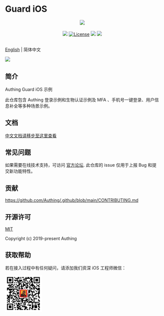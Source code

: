 # Guard iOS

<div align=center>
  <img width="250" src="https://files.authing.co/authing-console/authing-logo-new-20210924.svg" />
</div>
<br/>
<div align="center">
  <a href="https://forum.authing.cn/" target="_blank"><img src="https://img.shields.io/badge/chat-forum-blue" /></a>
  <a href="https://opensource.org/licenses/MIT" target="_blank"><img src="https://img.shields.io/badge/License-MIT-success" alt="License"></a>
  <a href="javascript:;"><img src="https://img.shields.io/badge/PRs-welcome-green"></a>
  <a href="https://developer.apple.com/swift/"><img src="https://img.shields.io/badge/swift-5.0-orange.svg?style=flat"></a>
<br/>

</div>

<br>

[English](./README.md) | 简体中文

<img width="400" src="https://user-images.githubusercontent.com/10389329/225236266-48006cd1-8a59-400c-a171-2842a2ec6f99.png" />

## 简介

Authing Guard iOS 示例

此仓库包含 Authing 登录示例和生物认证示例及 MFA 、手机号一键登录、用户信息补全等多种场景示例。

## 文档

[中文文档请移步至这里查看](https://docs.authing.cn/v2/reference/sdk-for-ios/)

## 常见问题

如果需要在线技术支持，可访问 [官方论坛](https://forum.authing.cn/). 此仓库的 issue 仅用于上报 Bug 和提交新功能特性。

## 贡献

https://github.com/Authing/.github/blob/main/CONTRIBUTING.md

## 开源许可

[MIT](https://opensource.org/licenses/MIT)

Copyright (c) 2019-present Authing

## 获取帮助

若在接入过程中有任何疑问，请添加我们资深 iOS 工程师微信：

<img width="120" src="https://github.com/Authing/guard-ios/blob/main/doc/images/jianan.png">
